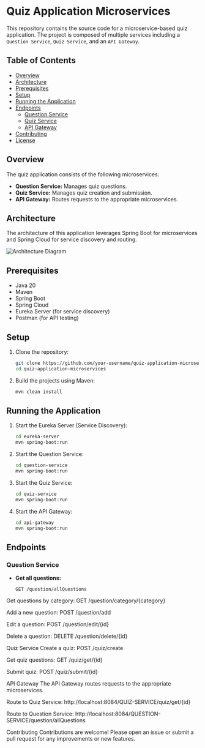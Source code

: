 # Quiz Application Microservices

This repository contains the source code for a microservice-based quiz application. The project is composed of multiple services including a `Question Service`, `Quiz Service`, and an `API Gateway`.

## Table of Contents
- [Overview](#overview)
- [Architecture](#architecture)
- [Prerequisites](#prerequisites)
- [Setup](#setup)
- [Running the Application](#running-the-application)
- [Endpoints](#endpoints)
  - [Question Service](#question-service)
  - [Quiz Service](#quiz-service)
  - [API Gateway](#api-gateway)
- [Contributing](#contributing)
- [License](#license)

## Overview
The quiz application consists of the following microservices:
- **Question Service:** Manages quiz questions.
- **Quiz Service:** Manages quiz creation and submission.
- **API Gateway:** Routes requests to the appropriate microservices.

## Architecture
The architecture of this application leverages Spring Boot for microservices and Spring Cloud for service discovery and routing.

![Architecture Diagram](path_to_architecture_diagram.png)

## Prerequisites
- Java 20
- Maven
- Spring Boot
- Spring Cloud
- Eureka Server (for service discovery)
- Postman (for API testing)

## Setup
1. Clone the repository:
    ```bash
    git clone https://github.com/your-username/quiz-application-microservices.git
    cd quiz-application-microservices
    ```

2. Build the projects using Maven:
    ```bash
    mvn clean install
    ```

## Running the Application
1. Start the Eureka Server (Service Discovery):
    ```bash
    cd eureka-server
    mvn spring-boot:run
    ```

2. Start the Question Service:
    ```bash
    cd question-service
    mvn spring-boot:run
    ```

3. Start the Quiz Service:
    ```bash
    cd quiz-service
    mvn spring-boot:run
    ```

4. Start the API Gateway:
    ```bash
    cd api-gateway
    mvn spring-boot:run
    ```

## Endpoints
### Question Service
- **Get all questions:**
  ```http
  GET /question/allQuestions
Get questions by category:
GET /question/category/{category}

Add a new question:
POST /question/add

Edit a question:
POST /question/edit/{id}

Delete a question:
DELETE /question/delete/{id}

Quiz Service
Create a quiz:
POST /quiz/create

Get quiz questions:
GET /quiz/get/{id}

Submit quiz:
POST /quiz/submit/{id}

API Gateway
The API Gateway routes requests to the appropriate microservices.

Route to Quiz Service:
http://localhost:8084/QUIZ-SERVICE/quiz/get/{id}

Route to Question Service:
http://localhost:8084/QUESTION-SERVICE/question/allQuestions

Contributing
Contributions are welcome! Please open an issue or submit a pull request for any improvements or new features.

